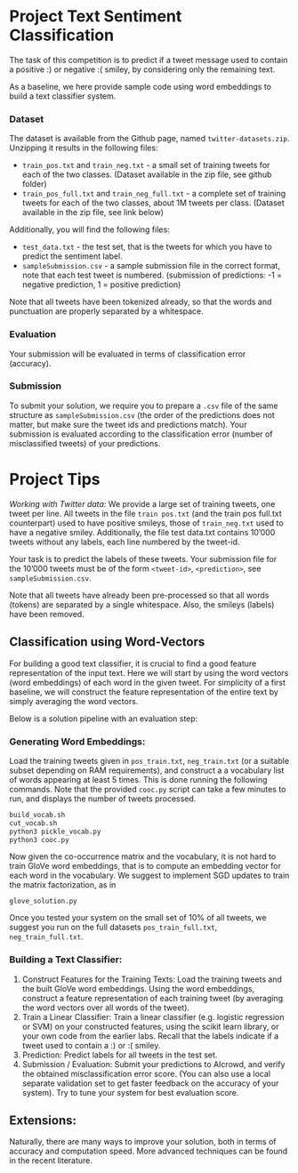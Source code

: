 # Project Text Sentiment Classification

The task of this competition is to predict if a tweet message used to contain a positive :) or negative :( smiley, by considering only the remaining text.

As a baseline, we here provide sample code using word embeddings to build a text classifier system.

### Dataset 
The dataset is available from the Github page, named `twitter-datasets.zip`. Unzipping it results in the following files:
* `train_pos.txt` and `train_neg.txt` - a small set of training tweets for each of the two classes. (Dataset available in the zip file, see github folder)
* `train_pos_full.txt` and `train_neg_full.txt` - a complete set of training tweets for each of the two classes, about 1M tweets per class. (Dataset available in the zip file, see link below)

Additionally, you will find the following files:
* `test_data.txt` - the test set, that is the tweets for which you have to predict the sentiment label.
* `sampleSubmission.csv` - a sample submission file in the correct format, note that each test tweet is numbered. (submission of predictions: -1 = negative prediction, 1 = positive prediction)

Note that all tweets have been tokenized already, so that the words and punctuation are properly separated by a whitespace.

### Evaluation
Your submission will be evaluated in terms of classification error (accuracy).

### Submission
To submit your solution, we require you to prepare a `.csv` file of the same structure as `sampleSubmission.csv` (the order of the predictions does not matter, but make sure the tweet ids and predictions match). 
Your submission is evaluated according to the classification error (number of misclassified tweets) of your predictions.

# Project Tips
*Working with Twitter data:* We provide a large set of training tweets, one tweet per line. All tweets in the file `train pos.txt` (and the train pos full.txt counterpart) used to have positive smileys, those of `train_neg.txt` used to have a negative smiley. 
Additionally, the file test data.txt contains 10’000 tweets without any labels, each line numbered by the tweet-id.

Your task is to predict the labels of these tweets. 
Your submission file for the 10’000 tweets must be of the form `<tweet-id>`, `<prediction>`, see `sampleSubmission.csv`.

Note that all tweets have already been pre-processed so that all words (tokens) are separated by a single whitespace. Also, the smileys (labels) have been removed.

## Classification using Word-Vectors

For building a good text classifier, it is crucial to find a good feature representation of the input text. 
Here we will start by using the word vectors (word embeddings) of each word in the given tweet. 
For simplicity of a first baseline, we will construct the feature representation of the entire text by simply averaging the word vectors.

Below is a solution pipeline with an evaluation step:

### Generating Word Embeddings: 

Load the training tweets given in `pos_train.txt`, `neg_train.txt` (or a suitable subset depending on RAM requirements), and construct a a vocabulary list of words appearing at least 5 times. This is done running the following commands. Note that the provided `cooc.py` script can take a few minutes to run, and displays the number of tweets processed.

```bash
build_vocab.sh
cut_vocab.sh
python3 pickle_vocab.py
python3 cooc.py
```

Now given the co-occurrence matrix and the vocabulary, it is not hard to train GloVe word embeddings, that is to compute an embedding vector for each word in the vocabulary. 
We suggest to implement SGD updates to train the matrix factorization, as in

```glove_solution.py```

Once you tested your system on the small set of 10% of all tweets, we suggest you run on the full datasets `pos_train_full.txt`, `neg_train_full.txt`.

### Building a Text Classifier:
1. Construct Features for the Training Texts: Load the training tweets and the built GloVe word embeddings. Using the word embeddings, construct a feature representation of each training tweet (by averaging the word vectors over all words of the tweet).
2. Train a Linear Classifier: Train a linear classifier (e.g. logistic regression or SVM) on your constructed features, using the scikit learn library, or your own code from the earlier labs. Recall that the labels indicate if a tweet used to contain a :) or :( smiley.
3. Prediction: Predict labels for all tweets in the test set.
4. Submission / Evaluation: Submit your predictions to AIcrowd, and verify the obtained misclassification error score. (You can also use a local separate validation set to get faster feedback on the accuracy of your system). Try to tune your system for best evaluation score.

## Extensions:
Naturally, there are many ways to improve your solution, both in terms of accuracy and computation speed. More advanced techniques can be found in the recent literature.
